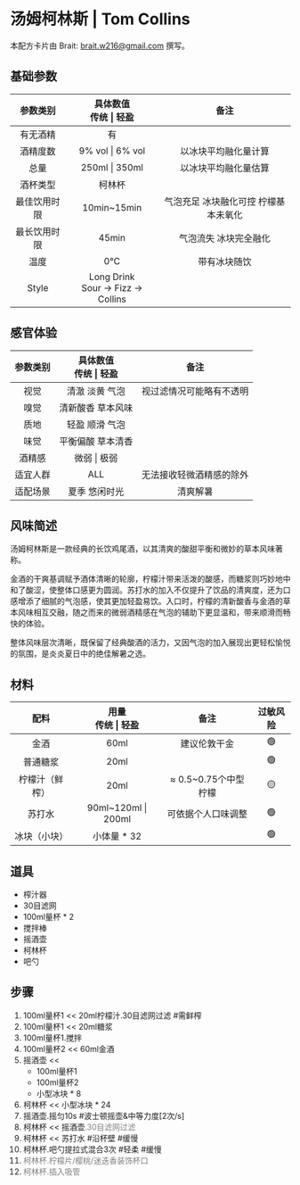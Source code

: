 # **汤姆柯林斯 | Tom Collins**

本配方卡片由 Brait: <brait.w216@gmail.com> 撰写。

## 基础参数

|参数类别|具体数值<br>传统 \| 轻盈 |备注|
|:-:|:-:|:-:|
|有无酒精|有||
|酒精度数|9% vol \| 6% vol|以冰块平均融化量计算|
|总量|250ml \| 350ml|以冰块平均融化量估算|
|酒杯类型|柯林杯||
|最佳饮用时限|10min~15min|气泡充足 冰块融化可控 柠檬基本未氧化|
|最长饮用时限|45min|气泡流失 冰块完全融化|
|温度|0°C|带有冰块随饮|
|Style|Long Drink<br>Sour -> Fizz -> Collins||

## 感官体验

|参数类别|具体数值<br>传统 \| 轻盈 |备注|
|:-:|:-:|:-:|
|视觉|清澈 淡黄 气泡|视过滤情况可能略有不透明|
|嗅觉|清新酸香 草本风味||
|质地|轻盈 顺滑 气泡||
|味觉|平衡偏酸 草本清香||
|酒精感|微弱 \| 极弱||
|适宜人群|ALL|无法接收轻微酒精感的除外|
|适配场景|夏季 悠闲时光|清爽解暑|

## 风味简述

汤姆柯林斯是一款经典的长饮鸡尾酒，以其清爽的酸甜平衡和微妙的草本风味著称。

金酒的干爽基调赋予酒体清晰的轮廓，柠檬汁带来活泼的酸感，而糖浆则巧妙地中和了酸涩，使整体口感更为圆润。苏打水的加入不仅提升了饮品的清爽度，还为口感增添了细腻的气泡感，使其更加轻盈易饮。入口时，柠檬的清新酸香与金酒的草本风味相互交融，随之而来的微弱酒精感在气泡的辅助下更显温和，带来顺滑而畅快的体验。

整体风味层次清晰，既保留了经典酸酒的活力，又因气泡的加入展现出更轻松愉悦的氛围，是炎炎夏日中的绝佳解暑之选。

## 材料

|配料|用量<br>传统 \| 轻盈 |备注|过敏风险|
|:-:|:-:|:-:|:-:|
|金酒|60ml|建议伦敦干金|🟢|
|普通糖浆|20ml||🟢|
|柠檬汁（鲜榨）|20ml| $\approx$ 0.5~0.75个中型柠檬|🟡|
|苏打水|90ml~120ml \| 200ml|可依据个人口味调整|🟢|
|冰块（小块）|小体量 \* 32||🟢|

## 道具

- 榨汁器
- 30目滤网
- 100ml量杯 \* 2
- 搅拌棒
- 摇酒壶
- 柯林杯
- 吧勺

## 步骤

1. 100ml量杯1 \<\< 20ml柠檬汁.30目滤网过滤 #需鲜榨
1. 100ml量杯1 \<\< 20ml糖浆
1. 100ml量杯1.搅拌
1. 100ml量杯2 \<\< 60ml金酒
1. 摇酒壶 \<\<
    - 100ml量杯1
    - 100ml量杯2
    - 小型冰块 \* 8
1. 柯林杯 \<\< 小型冰块 * 24
1. 摇酒壶.摇匀10s #波士顿摇壶&中等力度[2次/s]
1. 柯林杯 \<\< 摇酒壶<font color= #808080>.30目滤网过滤</font>
1. 柯林杯 \<\< 苏打水 #沿杯壁 #缓慢
1. 柯林杯.吧勺提拉式混合3次 #轻柔 #缓慢
1. <font color= #808080>柯林杯.柠檬片/樱桃/迷迭香装饰杯口</font>
1. <font color= #808080>柯林杯.插入吸管</font>
